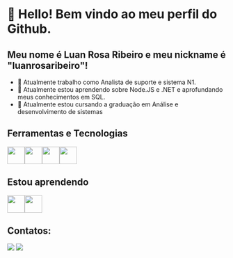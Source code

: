 # 👋 Hello! Bem vindo ao meu perfil do Github.
## Meu nome é Luan Rosa Ribeiro e meu nickname é "luanrosaribeiro"!


- 🔭 Atualmente trabalho como Analista de suporte e sistema N1.
- 🌱 Atualmente estou aprendendo sobre Node.JS e .NET e aprofundando meus conhecimentos em SQL.
- 🌱 Atualmente estou cursando a graduação em Análise e desenvolvimento de sistemas


## Ferramentas e Tecnologias

<img loading="lazy" src="https://cdn.jsdelivr.net/gh/devicons/devicon/icons/git/git-original.svg" width="40" height="40"/><img loading="lazy" src="https://cdn.jsdelivr.net/gh/devicons/devicon/icons/mysql/mysql-original.svg" width="40" height="40"/><img loading="lazy" src="https://cdn.jsdelivr.net/gh/devicons/devicon/icons/oracle/oracle-original.svg" width="40" height="40"/><img loading="lazy" src="https://cdn.jsdelivr.net/gh/devicons/devicon/icons/java/java-original.svg" width="40" height="40"/>

## Estou aprendendo

<img loading="lazy" src="https://cdn.jsdelivr.net/gh/devicons/devicon/icons/nodejs/nodejs-original.svg" width="40" height="40"/><img loading="lazy" src="https://cdn.jsdelivr.net/gh/devicons/devicon/icons/dot-net/dot-net-original.svg" width="40" height="40"/>

## Contatos:

<div>
<a href = "mailto:contato@luanribeiro4445@gmail.com"><img loading="lazy" src="https://img.shields.io/badge/Gmail-D14836?style=for-the-badge&logo=gmail&logoColor=white" target="_blank"></a>
<a href="https://www.linkedin.com/in/luan-rosa-ribeiro/" target="_blank"><img loading="lazy" src="https://img.shields.io/badge/-LinkedIn-%230077B5?style=for-the-badge&logo=linkedin&logoColor=white" target="_blank"></a>   
</div>

<!--
**luanrosaribeiro/luanrosaribeiro** is a ✨ _special_ ✨ repository because its `README.md` (this file) appears on your GitHub profile.

Here are some ideas to get you started:

- 🔭 Atualmente trabalho como Analista de suporte e sistema N1.
- 🌱 Atualmente estou aprendendo sobre Node.JS e .NET e aprofundando meus conhecimentos em SQL.

-->
